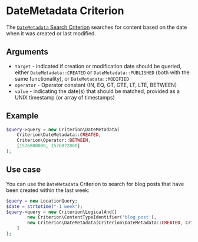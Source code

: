# DateMetadata Criterion

The [`DateMetadata` Search Criterion](https://github.com/ibexa/core/blob/main/src/contracts/Repository/Values/Content/Query/Criterion/DateMetadata.php)
searches for content based on the date when it was created or last modified.

## Arguments

- `target` - indicated if creation or modification date should be queried, either `DateMetadata::CREATED` or `DateMetadata::PUBLISHED` (both with the same functionality), or `DateMetadata::MODIFIED`
- `operator` - Operator constant (IN, EQ, GT, GTE, LT, LTE, BETWEEN)
- `value` - indicating the date(s) that should be matched, provided as a UNIX timestamp (or array of timestamps)

## Example

``` php
$query->query = new Criterion\DateMetadata(
    Criterion\DateMetadata::CREATED,
    Criterion\Operator::BETWEEN,
    [1576800000, 1576972800]
);
```

## Use case

You can use the `DateMetadata` Criterion to search for blog posts that have been created within the last week:

``` php hl_lines="5"
$query = new LocationQuery;
$date = strtotime("-1 week");
$query->query = new Criterion\LogicalAnd([
        new Criterion\ContentTypeIdentifier('blog_post'),
        new Criterion\DateMetadata(Criterion\DateMetadata::CREATED, Criterion\Operator::GTE, $date),
    ]
);
```
